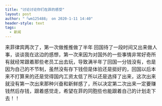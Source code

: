 ```yaml
---
title: "讨论讨论你们在菲的感受"
layout: post
author: "「wm125488」 on 2020-1-11 14:40"
header-style: text
tags:
  - 新闻
---
```


<head></head>
<body>
 <font face="微软雅黑"><font style="font-size:16px">来菲律宾两次了，第一次做推推做了半年 回国待了一段时间又出来做人事，谈谈我在这边的感想，第一次来因为对国外的一些事情非常好奇所有就经常跟着那些老员工出去玩，导致满半年了回国一分钱没有，也是因为自己的不节制，虽然没有存下钱但是体验还是挺好的，回国以后本来不打算来的还是觉得国内工资太低了所以还是选择了出来，这次出来就没有第一次出来那种兴奋和新鲜感了，所以决定第二次出来一定要赚钱然后存钱，跟着感觉走，希望在菲的同胞些也能跟着自己的计划走下去！！</font></font>
 <br>
</body>


